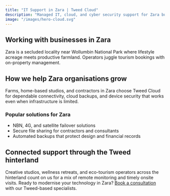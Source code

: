 ```yaml
---
title: "IT Support in Zara | Tweed Cloud"
description: "Managed IT, cloud, and cyber security support for Zara businesses through the Tweed hinterland."
image: "/images/hero-cloud.svg"
---
```


## Working with businesses in Zara
Zara is a secluded locality near Wollumbin National Park where lifestyle acreage meets productive farmland. Operators juggle tourism bookings with on-property management.

## How we help Zara organisations grow
Farms, home-based studios, and contractors in Zara choose Tweed Cloud for dependable connectivity, cloud backups, and device security that works even when infrastructure is limited.

### Popular solutions for Zara
- NBN, 4G, and satellite failover solutions
- Secure file sharing for contractors and consultants
- Automated backups that protect design and financial records

## Connected support through the Tweed hinterland
Creative studios, wellness retreats, and eco-tourism operators across the hinterland count on us for a mix of remote monitoring and timely onsite visits. Ready to modernise your technology in Zara? [Book a consultation](/consultation/) with our Tweed-based specialists.

